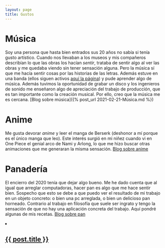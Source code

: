 ```yaml
---
layout: page
title: Gustos
---
```


# Música

Soy una persona que hasta bien entrados sus 20 años no sabía si tenía gusto artístico. Cuando nos llevaban a los museos y mis compañeros describían lo que las obras los hacían *sentir*, trataba de sentir algo al ver las obras y me quedaba viendo sin tener sensación alguna. Pero la música sí que me hacía sentir cosas por las historias de las letras. Además estuve en una banda (ellos siguen activos [aquí la página](https://www.facebook.com/qamaabanda)) y pude aprender algo de música. Además tuvimos la oportunidad de grabar un disco y los ingenieros de sonido me enseñaron algo de apreciación del trabajo de producción, que es tan importante como la creación musical. Por ello, creo que la música me es cercana. [Blog sobre música]({% post_url 2021-02-21-Música.md %})

# Anime

Me gusta devorar *anime* y leer el manga de Berserk (deshonor a mí porque es el único manga que leo). Este interés surgió en mi niñez cuando vi en One Piece el genial arco de Nami y Arlong, lo que me hizo buscar otras animaciones que me generaran la misma sensación. [Blog sobre anime](https://failosophy.smvi.co/melodias/anime)


# Panadería

El encierro del 2020 tenía que dejar algo bueno. Me he dado cuenta que al igual que arreglar computadoras, hacer pan es algo que me hace sentir bien. Sospecho que esto se debe a que puedo ver el resultado de mi trabajo en un objeto concreto: o bien una pc arreglada, o bien un delicioso pan horneado. Contrario al trabajo en filosofía que suele ser ingrato y tengo la sensación de que no hay una aplicación concreta del trabajo. Aquí pondré algunas de mis recetas. [Blog sobre pan](https://failosophy.smvi.co/melodias/panader%C3%ADa)

<li>
  <h2><a href="{{ post.url }}">{{ post.title }}</a></h2>
</li>
